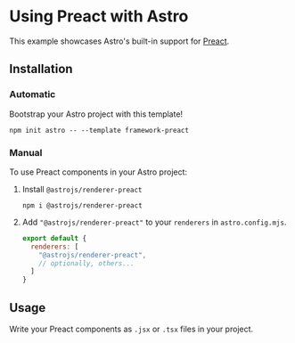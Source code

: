 # Using Preact with Astro

This example showcases Astro's built-in support for [Preact](https://www.preactjs.com/).

## Installation

### Automatic

Bootstrap your Astro project with this template!

```shell
npm init astro -- --template framework-preact
```

### Manual

To use Preact components in your Astro project:

1. Install `@astrojs/renderer-preact`

    ```shell
    npm i @astrojs/renderer-preact
    ```

2. Add `"@astrojs/renderer-preact"` to your `renderers` in `astro.config.mjs`.

    ```js
    export default {
      renderers: [
        "@astrojs/renderer-preact",
        // optionally, others...
      ]
    }
    ```

## Usage

Write your Preact components as `.jsx` or `.tsx` files in your project.
